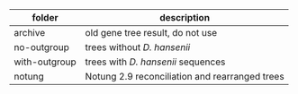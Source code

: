 | folder | description |
| ------ | ----------- |
| archive | old gene tree result, do not use |
| no-outgroup | trees without _D. hansenii_ |
| with-outgroup | trees with _D. hansenii_ sequences |
| notung | Notung 2.9 reconciliation and rearranged trees |
